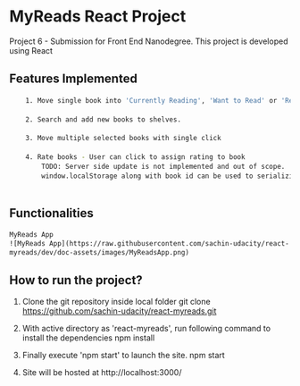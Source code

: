 # MyReads React Project

Project 6 - Submission for Front End Nanodegree. This project is developed using React

## Features Implemented
```bash
    1. Move single book into 'Currently Reading', 'Want to Read' or 'Read' shelf

    2. Search and add new books to shelves.

    3. Move multiple selected books with single click

    4. Rate books - User can click to assign rating to book
        TODO: Server side update is not implemented and out of scope.
        window.localStorage along with book id can be used to serializing/deserializing ratings
    
```

## Functionalities
    MyReads App
    ![MyReads App](https://raw.githubusercontent.com/sachin-udacity/react-myreads/dev/doc-assets/images/MyReadsApp.png)

## How to run the project?

1. Clone the git repository inside local folder
    git clone https://github.com/sachin-udacity/react-myreads.git

2. With active directory as 'react-myreads', run following command to install the dependencies
    npm install

3. Finally execute 'npm start' to launch the site.
    npm start

4. Site will be hosted at http://localhost:3000/

